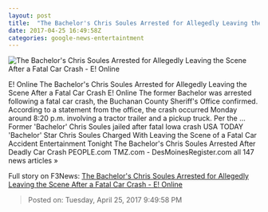 ```yaml
---
layout: post
title:  "The Bachelor's Chris Soules Arrested for Allegedly Leaving the Scene After a Fatal Car Crash - E! Online"
date: 2017-04-25 16:49:58Z
categories: google-news-entertaintment
---
```


![The Bachelor's Chris Soules Arrested for Allegedly Leaving the Scene After a Fatal Car Crash - E! Online](http://akns-images.eonline.com/eol_images/Entire_Site/2017325/rs_600x600-170425074147-600.ChrisSoules.jpg?downsize=450:*&crop=450:350;left,top)

E! Online The Bachelor's Chris Soules Arrested for Allegedly Leaving the Scene After a Fatal Car Crash E! Online The former Bachelor was arrested following a fatal car crash, the Buchanan County Sheriff's Office confirmed. According to a statement from the office, the crash occurred Monday around 8:20 p.m. involving a tractor trailer and a pickup truck. Per the ... Former 'Bachelor' Chris Soules jailed after fatal Iowa crash USA TODAY 'Bachelor' Star Chris Soules Charged With Leaving the Scene of a Fatal Car Accident Entertainment Tonight The Bachelor's Chris Soules Arrested After Deadly Car Crash PEOPLE.com TMZ.com - DesMoinesRegister.com all 147 news articles »


Full story on F3News: [The Bachelor's Chris Soules Arrested for Allegedly Leaving the Scene After a Fatal Car Crash - E! Online](http://www.f3nws.com/n/jyqFZE)

> Posted on: Tuesday, April 25, 2017 9:49:58 PM
